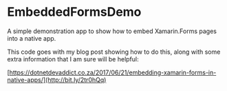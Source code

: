 # EmbeddedFormsDemo

A simple demonstration app to show how to embed Xamarin.Forms pages 
into a native app.

This code goes with my blog post showing how to do this, along with 
some extra information that I am sure will be helpful:

[https://dotnetdevaddict.co.za/2017/06/21/embedding-xamarin-forms-in-native-apps/](http://bit.ly/2tr0hQq)
